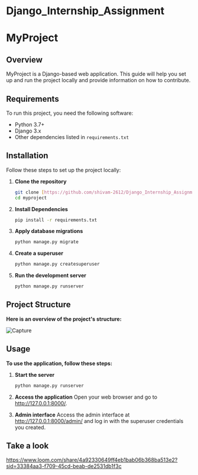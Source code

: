 # Django_Internship_Assignment
# MyProject

## Overview
MyProject is a Django-based web application. This guide will help you set up and run the project locally and provide information on how to contribute.

## Requirements
To run this project, you need the following software:
- Python 3.7+
- Django 3.x
- Other dependencies listed in `requirements.txt`

## Installation
Follow these steps to set up the project locally:

1. **Clone the repository**
   ```bash
   git clone [https://github.com/shivam-2612/Django_Internship_Assignment.git]
   cd myproject

2. **Install Dependencies**
   ```bash
   pip install -r requirements.txt

3. **Apply database migrations**
   ```bash
   python manage.py migrate

4. **Create a superuser**
   ```bash
   python manage.py createsuperuser

5. **Run the development server**
   ```bash
   python manage.py runserver


## Project Structure
**Here is an overview of the project's structure:**

![Capture](https://github.com/user-attachments/assets/cd08bba2-dc7d-4fa7-bdab-22a8a70e4742)




## Usage
**To use the application, follow these steps:**

1. **Start the server**
   ```bash
   python manage.py runserver

2. **Access the application**
   Open your web browser and go to http://127.0.0.1:8000/.

3. **Admin interface**
   Access the admin interface at http://127.0.0.1:8000/admin/ and log in with the superuser credentials you created.


## Take a look
https://www.loom.com/share/4a92330649ff4eb1bab06b368ba513e2?sid=33384aa3-f709-45cd-beab-de2531db1f3c







